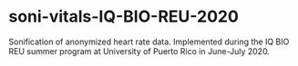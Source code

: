 # soni-vitals-IQ-BIO-REU-2020
Sonification of anonymized heart rate data. Implemented during the IQ BIO REU summer program at University of Puerto Rico in June-July 2020.
